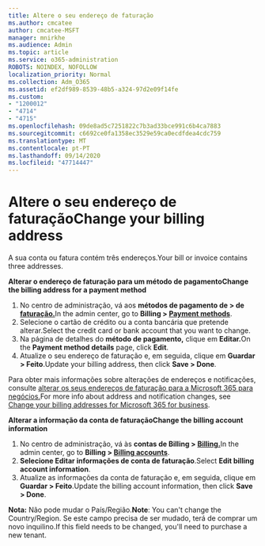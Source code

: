 ```yaml
---
title: Altere o seu endereço de faturação
ms.author: cmcatee
author: cmcatee-MSFT
manager: mnirkhe
ms.audience: Admin
ms.topic: article
ms.service: o365-administration
ROBOTS: NOINDEX, NOFOLLOW
localization_priority: Normal
ms.collection: Adm_O365
ms.assetid: ef2df989-8539-48b5-a324-97d2e09f14fe
ms.custom:
- "1200012"
- "4714"
- "4715"
ms.openlocfilehash: 09de8ad5c7251822c7b3ad33bce991c6b4ca7883
ms.sourcegitcommit: c6692ce0fa1358ec3529e59ca0ecdfdea4cdc759
ms.translationtype: MT
ms.contentlocale: pt-PT
ms.lasthandoff: 09/14/2020
ms.locfileid: "47714447"
---
```

# <a name="change-your-billing-address"></a><span data-ttu-id="3f43b-102">Altere o seu endereço de faturação</span><span class="sxs-lookup"><span data-stu-id="3f43b-102">Change your billing address</span></span>

<span data-ttu-id="3f43b-103">A sua conta ou fatura contém três endereços.</span><span class="sxs-lookup"><span data-stu-id="3f43b-103">Your bill or invoice contains three addresses.</span></span>

<span data-ttu-id="3f43b-104">**Alterar o endereço de faturação para um método de pagamento**</span><span class="sxs-lookup"><span data-stu-id="3f43b-104">**Change the billing address for a payment method**</span></span>

1. <span data-ttu-id="3f43b-105">No centro de administração, vá aos **métodos de pagamento de > de [faturação.](https://go.microsoft.com/fwlink/p/?linkid=2018806)**</span><span class="sxs-lookup"><span data-stu-id="3f43b-105">In the admin center, go to **Billing > [Payment methods](https://go.microsoft.com/fwlink/p/?linkid=2018806)**.</span></span>
2. <span data-ttu-id="3f43b-106">Selecione o cartão de crédito ou a conta bancária que pretende alterar.</span><span class="sxs-lookup"><span data-stu-id="3f43b-106">Select the credit card or bank account that you want to change.</span></span>
3. <span data-ttu-id="3f43b-107">Na página de detalhes do **método de pagamento,** clique em **Editar.**</span><span class="sxs-lookup"><span data-stu-id="3f43b-107">On the **Payment method details** page, click **Edit**.</span></span>
4. <span data-ttu-id="3f43b-108">Atualize o seu endereço de faturação e, em seguida, clique em **Guardar > Feito**.</span><span class="sxs-lookup"><span data-stu-id="3f43b-108">Update your billing address, then click **Save > Done**.</span></span>

<span data-ttu-id="3f43b-109">Para obter mais informações sobre alterações de endereços e notificações, consulte [alterar os seus endereços de faturação para a Microsoft 365 para negócios.](https://docs.microsoft.com/microsoft-365/commerce/billing-and-payments/change-your-billing-addresses?view=o365-worldwide)</span><span class="sxs-lookup"><span data-stu-id="3f43b-109">For more info about address and notification changes, see [Change your billing addresses for Microsoft 365 for business](https://docs.microsoft.com/microsoft-365/commerce/billing-and-payments/change-your-billing-addresses?view=o365-worldwide).</span></span>

<span data-ttu-id="3f43b-110">**Alterar a informação da conta de faturação**</span><span class="sxs-lookup"><span data-stu-id="3f43b-110">**Change the billing account information**</span></span>

1. <span data-ttu-id="3f43b-111">No centro de administração, vá às **contas de Billing > [Billing.](https://admin.microsoft.com/Adminportal/Home?source=applauncher#/BillingAccounts/billing-accounts)**</span><span class="sxs-lookup"><span data-stu-id="3f43b-111">In the admin center, go to **Billing > [Billing accounts](https://admin.microsoft.com/Adminportal/Home?source=applauncher#/BillingAccounts/billing-accounts)**.</span></span>
2. <span data-ttu-id="3f43b-112">**Selecione Editar informações de conta de faturação**.</span><span class="sxs-lookup"><span data-stu-id="3f43b-112">Select **Edit billing account information**.</span></span>
3. <span data-ttu-id="3f43b-113">Atualize as informações da conta de faturação e, em seguida, clique em **Guardar > Feito**.</span><span class="sxs-lookup"><span data-stu-id="3f43b-113">Update the billing account information, then click **Save > Done**.</span></span>

<span data-ttu-id="3f43b-114">**Nota:** Não pode mudar o País/Região.</span><span class="sxs-lookup"><span data-stu-id="3f43b-114">**Note**: You can't change the Country/Region.</span></span> <span data-ttu-id="3f43b-115">Se este campo precisa de ser mudado, terá de comprar um novo inquilino.</span><span class="sxs-lookup"><span data-stu-id="3f43b-115">If this field needs to be changed, you'll need to purchase a new tenant.</span></span>
